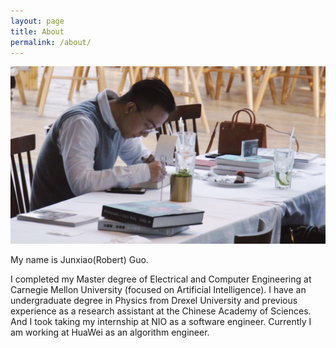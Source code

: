```yaml
---
layout: page
title: About
permalink: /about/
---
```


![casual_pic](/assets/images/casual-jx.jpeg)

My name is Junxiao(Robert) Guo.

I completed my Master degree of Electrical and Computer Engineering at Carnegie Mellon University (focused on Artificial Intelligence). I have an undergraduate degree in Physics from Drexel University and previous experience as a research assistant at the Chinese Academy of Sciences. And I took taking my internship at NIO as a software engineer. Currently I am working at HuaWei as an algorithm engineer.
